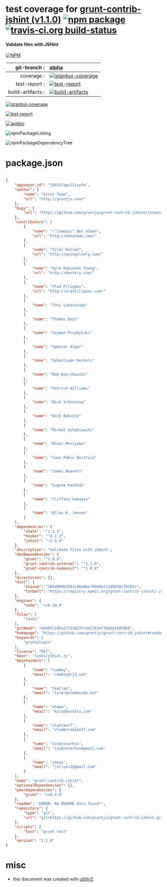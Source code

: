 # test coverage for  [grunt-contrib-jshint (v1.1.0)](https://github.com/gruntjs/grunt-contrib-jshint#readme)  [![npm package](https://img.shields.io/npm/v/npmtest-grunt-contrib-jshint.svg?style=flat-square)](https://www.npmjs.org/package/npmtest-grunt-contrib-jshint) [![travis-ci.org build-status](https://api.travis-ci.org/npmtest/node-npmtest-grunt-contrib-jshint.svg)](https://travis-ci.org/npmtest/node-npmtest-grunt-contrib-jshint)
#### Validate files with JSHint

[![NPM](https://nodei.co/npm/grunt-contrib-jshint.png?downloads=true)](https://www.npmjs.com/package/grunt-contrib-jshint)

| git-branch : | [alpha](https://github.com/npmtest/node-npmtest-grunt-contrib-jshint/tree/alpha)|
|--:|:--|
| coverage : | [![istanbul-coverage](https://npmtest.github.io/node-npmtest-grunt-contrib-jshint/build/coverage.badge.svg)](https://npmtest.github.io/node-npmtest-grunt-contrib-jshint/build/coverage.html/index.html)|
| test-report : | [![test-report](https://npmtest.github.io/node-npmtest-grunt-contrib-jshint/build/test-report.badge.svg)](https://npmtest.github.io/node-npmtest-grunt-contrib-jshint/build/test-report.html)|
| build-artifacts : | [![build-artifacts](https://npmtest.github.io/node-npmtest-grunt-contrib-jshint/glyphicons_144_folder_open.png)](https://github.com/npmtest/node-npmtest-grunt-contrib-jshint/tree/gh-pages/build)|

[![istanbul-coverage](https://npmtest.github.io/node-npmtest-grunt-contrib-jshint/build/screenCapture.buildCustomOrg.browser.coverage.html.png)](https://npmtest.github.io/node-npmtest-grunt-contrib-jshint/build/coverage.html/index.html)

[![test-report](https://npmtest.github.io/node-npmtest-grunt-contrib-jshint/build/screenCapture.buildCustomOrg.browser.%252Fhome%252Ftravis%252Fbuild%252Fnpmtest%252Fnode-npmtest-grunt-contrib-jshint%252Ftmp%252Fbuild%252Ftest-report.html.png)](https://npmtest.github.io/node-npmtest-grunt-contrib-jshint/build/test-report.html)

[![apidoc](https://npmdoc.github.io/node-npmdoc-grunt-contrib-jshint/build/screenCapture.buildApidoc.browser.%252Fhome%252Ftravis%252Fbuild%252Fnpmdoc%252Fnode-npmdoc-grunt-contrib-jshint%252Ftmp%252Fbuild%252Fapidoc.html.png)](https://npmdoc.github.io/node-npmdoc-grunt-contrib-jshint/build/apidoc.html)

![npmPackageListing](https://npmtest.github.io/node-npmtest-grunt-contrib-jshint/build/screenCapture.npmPackageListing.svg)

![npmPackageDependencyTree](https://npmtest.github.io/node-npmtest-grunt-contrib-jshint/build/screenCapture.npmPackageDependencyTree.svg)



# package.json

```json

{
    "appveyor_id": "j04ik7qgx21ixyfw",
    "author": {
        "name": "Grunt Team",
        "url": "http://gruntjs.com/"
    },
    "bugs": {
        "url": "https://github.com/gruntjs/grunt-contrib-jshint/issues"
    },
    "contributors": [
        {
            "name": "\"Cowboy\" Ben Alman",
            "url": "http://benalman.com/"
        },
        {
            "name": "Tyler Kellen",
            "url": "http://goingslowly.com/"
        },
        {
            "name": "Kyle Robinson Young",
            "url": "http://dontkry.com/"
        },
        {
            "name": "Vlad Filippov",
            "url": "http://vladfilippov.com/"
        },
        {
            "name": "Tony Lukasavage"
        },
        {
            "name": "Thomas Boyt"
        },
        {
            "name": "Szymon Przybylski"
        },
        {
            "name": "Spencer Alger"
        },
        {
            "name": "Sebastiaan Deckers"
        },
        {
            "name": "Rob Wierzbowski"
        },
        {
            "name": "Patrick Williams"
        },
        {
            "name": "Nick Schonning"
        },
        {
            "name": "Nick Babcock"
        },
        {
            "name": "Michał Gołębiowski"
        },
        {
            "name": "Kosei Moriyama"
        },
        {
            "name": "Juan Pablo Buritica"
        },
        {
            "name": "James Beavers"
        },
        {
            "name": "Eugene Kashida"
        },
        {
            "name": "Cliffano Subagio"
        },
        {
            "name": "Allan K. Jensen"
        }
    ],
    "dependencies": {
        "chalk": "^1.1.1",
        "hooker": "^0.2.3",
        "jshint": "~2.9.4"
    },
    "description": "Validate files with JSHint",
    "devDependencies": {
        "grunt": "^1.0.0",
        "grunt-contrib-internal": "^1.1.0",
        "grunt-contrib-nodeunit": "^1.0.0"
    },
    "directories": {},
    "dist": {
        "shasum": "369d909b2593c40e8be79940b21340850c7939ac",
        "tarball": "https://registry.npmjs.org/grunt-contrib-jshint/-/grunt-contrib-jshint-1.1.0.tgz"
    },
    "engines": {
        "node": ">=0.10.0"
    },
    "files": [
        "tasks"
    ],
    "gitHead": "8d38fc2d5a17721b237c6d27834f76b68358f069",
    "homepage": "https://github.com/gruntjs/grunt-contrib-jshint#readme",
    "keywords": [
        "gruntplugin"
    ],
    "license": "MIT",
    "main": "tasks/jshint.js",
    "maintainers": [
        {
            "name": "cowboy",
            "email": "cowboy@rj3.net"
        },
        {
            "name": "tkellen",
            "email": "tyler@sleekcode.net"
        },
        {
            "name": "shama",
            "email": "kyle@dontkry.com"
        },
        {
            "name": "vladikoff",
            "email": "vlad@vladikoff.com"
        },
        {
            "name": "sindresorhus",
            "email": "sindresorhus@gmail.com"
        },
        {
            "name": "jmeas",
            "email": "jellyes2@gmail.com"
        }
    ],
    "name": "grunt-contrib-jshint",
    "optionalDependencies": {},
    "peerDependencies": {
        "grunt": ">=0.4.0"
    },
    "readme": "ERROR: No README data found!",
    "repository": {
        "type": "git",
        "url": "git+https://github.com/gruntjs/grunt-contrib-jshint.git"
    },
    "scripts": {
        "test": "grunt test"
    },
    "version": "1.1.0"
}
```



# misc
- this document was created with [utility2](https://github.com/kaizhu256/node-utility2)
